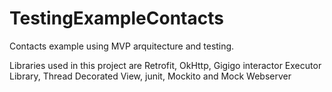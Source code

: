 # TestingExampleContacts

Contacts example using MVP arquitecture and testing.

Libraries used in this project are Retrofit, OkHttp, Gigigo interactor Executor Library, Thread Decorated View, junit, Mockito and Mock Webserver
